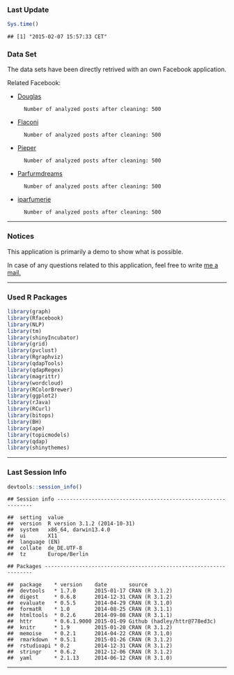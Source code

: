 
### Last Update


```r
Sys.time()
```

```
## [1] "2015-02-07 15:57:33 CET"
```


### Data Set




The data sets have been directly retrived with an own Facebook application.

Related Facebook:

* [Douglas][1]

        Number of analyzed posts after cleaning: 500

* [Flaconi][2] 

        Number of analyzed posts after cleaning: 500

* [Pieper][3] 
        
        Number of analyzed posts after cleaning: 500
        
* [Parfurmdreams][4] 
        
        Number of analyzed posts after cleaning: 500

* [iparfumerie][5] 
        
        Number of analyzed posts after cleaning: 500

***

### Notices

This application is primarily a demo to show what is possible. 

In case of any questions related to this application, feel free to write [me a mail.][6]

***

### Used R Packages


```r
library(graph)
library(Rfacebook)
library(NLP)
library(tm)
library(shinyIncubator)
library(grid)
library(pvclust)
library(Rgraphviz)
library(qdapTools)
library(qdapRegex)
library(magrittr)
library(wordcloud)
library(RColorBrewer)
library(ggplot2)
library(rJava)
library(RCurl)
library(bitops)
library(BH)
library(ape)
library(topicmodels)       
library(qdap)
library(shinythemes)
```

***

### Last Session Info


```r
devtools::session_info()
```

```
## Session info --------------------------------------------------------------
```

```
##  setting  value                       
##  version  R version 3.1.2 (2014-10-31)
##  system   x86_64, darwin13.4.0        
##  ui       X11                         
##  language (EN)                        
##  collate  de_DE.UTF-8                 
##  tz       Europe/Berlin
```

```
## Packages ------------------------------------------------------------------
```

```
##  package    * version    date       source                      
##  devtools   * 1.7.0      2015-01-17 CRAN (R 3.1.2)              
##  digest     * 0.6.8      2014-12-31 CRAN (R 3.1.2)              
##  evaluate   * 0.5.5      2014-04-29 CRAN (R 3.1.0)              
##  formatR    * 1.0        2014-08-25 CRAN (R 3.1.1)              
##  htmltools  * 0.2.6      2014-09-08 CRAN (R 3.1.1)              
##  httr       * 0.6.1.9000 2015-01-09 Github (hadley/httr@778ed3c)
##  knitr      * 1.9        2015-01-20 CRAN (R 3.1.2)              
##  memoise    * 0.2.1      2014-04-22 CRAN (R 3.1.0)              
##  rmarkdown  * 0.5.1      2015-01-26 CRAN (R 3.1.2)              
##  rstudioapi * 0.2        2014-12-31 CRAN (R 3.1.2)              
##  stringr    * 0.6.2      2012-12-06 CRAN (R 3.1.2)              
##  yaml       * 2.1.13     2014-06-12 CRAN (R 3.1.0)
```



[1]: https://www.facebook.com/DouglasDeutschland "Douglas Deutschland"

[2]: https://www.facebook.com/flaconi.de "Flaconi"

[3]: https://www.facebook.com/Parfuemerie.Pieper "Stadt-Parfümerie Pieper"

[4]: https://www.facebook.com/parfumdreams "Parfumdreams"

[5]: https://www.facebook.com/iparfumerie.de "iparfumerie.de"

[6]: http://nierhoff.info/#contact "Contact"

***
